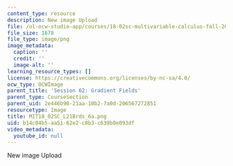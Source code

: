 ```yaml
---
content_type: resource
description: New image Upload
file: /ol-ocw-studio-app/courses/18-02sc-multivariable-calculus-fall-2010/b14c04b5aa5162e2c8b3c639b0e093df_MIT18_02SC_L21Brds_6a.png
file_size: 1678
file_type: image/png
image_metadata:
  caption: ''
  credit: ''
  image-alt: ''
learning_resource_types: []
license: https://creativecommons.org/licenses/by-nc-sa/4.0/
ocw_type: OCWImage
parent_title: 'Session 62: Gradient Fields'
parent_type: CourseSection
parent_uid: 2e446b90-21aa-10b2-7a0d-206567272851
resourcetype: Image
title: MIT18_02SC_L21Brds_6a.png
uid: b14c04b5-aa51-62e2-c8b3-c639b0e093df
video_metadata:
  youtube_id: null
---
```

New image Upload